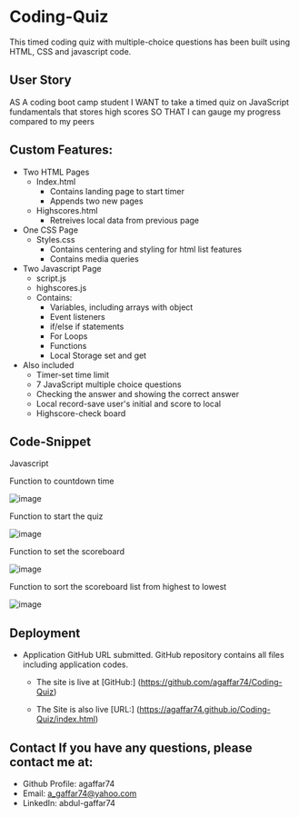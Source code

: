 # Coding-Quiz
This timed coding quiz with multiple-choice questions has been built using HTML, CSS and javascript code.


## User Story
AS A coding boot camp student
I WANT to take a timed quiz on JavaScript fundamentals that stores high scores
SO THAT I can gauge my progress compared to my peers

## Custom Features:

* Two HTML Pages
    * Index.html
        * Contains landing page to start timer
        * Appends two new pages
    * Highscores.html 
        * Retreives local data from previous page
* One CSS Page
    * Styles.css
        * Contains centering and styling for html list features
        * Contains media queries
* Two Javascript Page 
    * script.js
    * highscores.js
    * Contains: 
        * Variables, including arrays with object 
        * Event listeners 
        * if/else if statements 
        * For Loops 
        * Functions 
        * Local Storage set and get
* Also included
    * Timer-set time limit
    * 7 JavaScript multiple choice questions
    * Checking the answer and showing the correct answer
    * Local record-save user's initial and score to local
    * Highscore-check board

## Code-Snippet 
Javascript

Function to countdown time

![image](https://user-images.githubusercontent.com/115975620/205883017-3919707a-595b-43ef-a86e-5b62ce767113.png)


Function to start the quiz

![image](https://user-images.githubusercontent.com/115975620/205883322-a3199a5f-24cb-41bf-838c-f13068a7f7a3.png)


Function to set the scoreboard

![image](https://user-images.githubusercontent.com/115975620/205883418-a2f6e320-8487-4d0a-bda6-007e793278ce.png)


Function to sort the scoreboard list from highest to lowest

![image](https://user-images.githubusercontent.com/115975620/205883544-d9b82a9d-33d8-4ccc-a920-ff9caed68a48.png)


## Deployment
* Application GitHub URL submitted. GitHub repository contains all files including application codes.

    * The site is live at [GitHub:] (https://github.com/agaffar74/Coding-Quiz)

    * The Site is also live [URL:] (https://agaffar74.github.io/Coding-Quiz/index.html)

## Contact If you have any questions, please contact me at:
* Github Profile: agaffar74
* Email: a_gaffar74@yahoo.com
* LinkedIn: abdul-gaffar74
